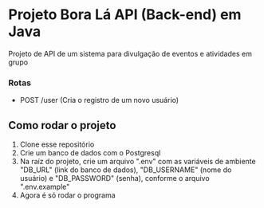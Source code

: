 # Projeto Bora Lá API (Back-end) em Java

Projeto de API de um sistema para divulgação de eventos e atividades em grupo

### Rotas

- POST /user (Cria o registro de um novo usuário)

## Como rodar o projeto 

1. Clone esse repositório
2. Crie um banco de dados com o Postgresql
4. Na raíz do projeto, crie um arquivo ".env" com as variáveis de ambiente "DB_URL" (link do banco de dados), "DB_USERNAME" (nome do usuário) e "DB_PASSWORD" (senha), conforme o arquivo ".env.example"
5. Agora é só rodar o programa